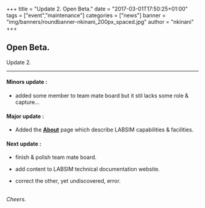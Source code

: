 +++
title = "Update 2. Open Beta."
date = "2017-03-01T17:50:25+01:00"
tags = ["event","maintenance"]
categories = ["news"]
banner = "img/banners/roundbanner-nkinani_200px_spaced.jpg"
author = "nkinani"
+++

## Open Beta. 

Update 2.

---

#### Minors update :

* added some member to team mate board but it stil lacks some role & capture...

#### Major update :

* Added the [**About**](https://labsim.github.io/about/) page which describe LABSIM capabilities & facilities.

#### Next update :

* finish & polish team mate board.

* add content to LABSIM technical documentation website.

* correct the other, yet undiscovered, error.

<br>*Cheers.*
